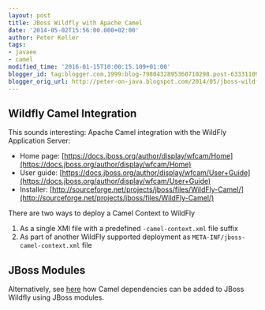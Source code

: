 ```yaml
---
layout: post
title: JBoss Wildfly with Apache Camel
date: '2014-05-02T15:56:00.000+02:00'
author: Peter Keller
tags:
- javaee
- camel
modified_time: '2016-01-15T10:00:15.109+01:00'
blogger_id: tag:blogger.com,1999:blog-7980432895360710298.post-6333110973531361191
blogger_orig_url: http://peter-on-java.blogspot.com/2014/05/jboss-wildfly-with-apache-camel.html
---
```


## Wildfly Camel Integration

This sounds interesting: Apache Camel integration with the WildFly Application Server:

 - Home page: [https://docs.jboss.org/author/display/wfcam/Home](https://docs.jboss.org/author/display/wfcam/Home)
 - User guide: [https://docs.jboss.org/author/display/wfcam/User+Guide](https://docs.jboss.org/author/display/wfcam/User+Guide)
 - Installer: [http://sourceforge.net/projects/jboss/files/WildFly-Camel/](http://sourceforge.net/projects/jboss/files/WildFly-Camel/)

There are two ways to deploy a Camel Context to WildFly

 1. As a single XMl file with a predefined `-camel-context.xml` file suffix
 2. As part of another WildFly supported deployment as `META-INF/jboss-camel-context.xml` file 

## JBoss Modules

Alternatively, see [here](http://sourcevirtues.wordpress.com/2013/11/25/add-apache-camel-and-spring-as-jboss-module-in-wildfly/) 
how Camel dependencies can be added to JBoss Wildfly using JBoss modules. 
